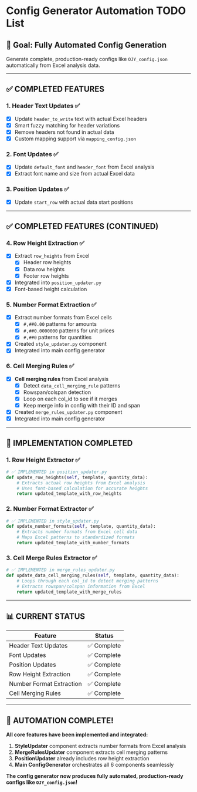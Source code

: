 # Config Generator Automation TODO List

## 🎯 **Goal: Fully Automated Config Generation**
Generate complete, production-ready configs like `OJY_config.json` automatically from Excel analysis data.

---

## ✅ **COMPLETED FEATURES**

### **1. Header Text Updates** ✅
- [x] Update `header_to_write` text with actual Excel headers
- [x] Smart fuzzy matching for header variations
- [x] Remove headers not found in actual data
- [x] Custom mapping support via `mapping_config.json`

### **2. Font Updates** ✅
- [x] Update `default_font` and `header_font` from Excel analysis
- [x] Extract font name and size from actual Excel data

### **3. Position Updates** ✅
- [x] Update `start_row` with actual data start positions

---

## ✅ **COMPLETED FEATURES (CONTINUED)**

### **4. Row Height Extraction** ✅
- [x] Extract `row_heights` from Excel
  - [x] Header row heights
  - [x] Data row heights
  - [x] Footer row heights
- [x] Integrated into `position_updater.py`
- [x] Font-based height calculation

### **5. Number Format Extraction** ✅
- [x] Extract number formats from Excel cells
  - [x] `#,##0.00` patterns for amounts
  - [x] `#,##0.0000000` patterns for unit prices
  - [x] `#,##0` patterns for quantities
- [x] Created `style_updater.py` component
- [x] Integrated into main config generator

### **6. Cell Merging Rules** ✅
- [x] **Cell merging rules** from Excel analysis
  - [x] Detect `data_cell_merging_rule` patterns
  - [x] Rowspan/colspan detection
  - [x] Loop on each col_id to see if it merges
  - [x] Keep merge info in config with their ID and span
- [x] Created `merge_rules_updater.py` component
- [x] Integrated into main config generator

---

## 🎯 **IMPLEMENTATION COMPLETED**

### **1. Row Height Extractor** ✅
```python
# ✅ IMPLEMENTED in position_updater.py
def update_row_heights(self, template, quantity_data):
    # Extracts actual row heights from Excel analysis
    # Uses font-based calculation for accurate heights
    return updated_template_with_row_heights
```

### **2. Number Format Extractor** ✅
```python
# ✅ IMPLEMENTED in style_updater.py
def update_number_formats(self, template, quantity_data):
    # Extracts number formats from Excel cell data
    # Maps Excel patterns to standardized formats
    return updated_template_with_number_formats
```

### **3. Cell Merge Rules Extractor** ✅
```python
# ✅ IMPLEMENTED in merge_rules_updater.py
def update_data_cell_merging_rules(self, template, quantity_data):
    # Loops through each col_id to detect merging patterns
    # Extracts rowspan/colspan information from Excel
    return updated_template_with_merge_rules
```

---

## 📊 **CURRENT STATUS**

| Feature | Status |
|---------|--------|
| Header Text Updates | ✅ Complete |
| Font Updates | ✅ Complete |
| Position Updates | ✅ Complete |
| Row Height Extraction | ✅ Complete |
| Number Format Extraction | ✅ Complete |
| Cell Merging Rules | ✅ Complete |

---

## 🎉 **AUTOMATION COMPLETE!**

**All core features have been implemented and integrated:**

1. **StyleUpdater** component extracts number formats from Excel analysis
2. **MergeRulesUpdater** component extracts cell merging patterns
3. **PositionUpdater** already includes row height extraction
4. **Main ConfigGenerator** orchestrates all 6 components seamlessly

**The config generator now produces fully automated, production-ready configs like `OJY_config.json`!**